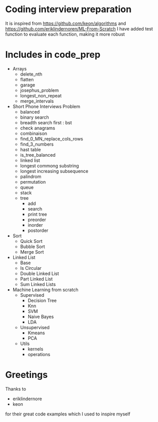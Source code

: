 # Coding interview preparation
It is inspired from https://github.com/keon/algorithms and https://github.com/eriklindernoren/ML-From-Scratch
I have added test function to evaluate each function, making it more robust

# Includes in code_prep
  - Arrays
    - delete_nth
    - flatten
    - garage
    - josephus_problem
    - longest_non_repeat
    - merge_intervals
  - Short Phone Interviews Problem
    - balanced
    - binary search
    - breadth search first : bst
    - check anagrams
    - combinaison
    - find_0_MN_replace_cols_rows
    - find_3_numbers 
    - hast table
    - is_tree_balanced
    - linked list
    - longest commong substring
    - longest increasing subsequence
    - palindrom
    - permutation
    - queue
    - stack
    - tree
      - add
      - search
      - print tree
      - preorder
      - inorder
      - postorder
  - Sort
    - Quick Sort
    - Bubble Sort
    - Merge Sort
  - Linked List
    - Base
    - Is Circular
    - Double Linked List
    - Part Linked List
    - Sum Linked Lists
  - Machine Learning from scratch
    - Supervised
      - Decision Tree
      - Knn
      - SVM
      - Naive Bayes
      - LDA
    - Unsupervised
      - Kmeans
      - PCA
    - Utils
      - kernels
      - operations

# Greetings
Thanks to 
  - eriklindernore
  - keon

for their great code examples which I used to inspire myself
